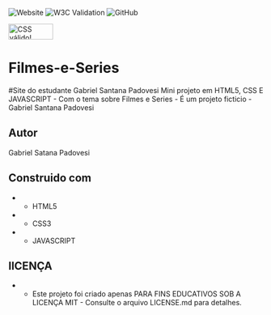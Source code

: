 ![Website](https://img.shields.io/website?style=for-the-badge&url=https%3A%2F%2Fgabrielsantanap.github.io%2FFilmes-e-Series%2F)
![W3C Validation](https://img.shields.io/w3c-validation/html?style=for-the-badge&targetUrl=https%3A%2F%2Fgabrielsantanap.github.io%2FFilmes-e-Series%2F)
![GitHub](https://img.shields.io/github/license/GabrielSantanaP/Filmes-e-Series?style=for-the-badge)

<p>
    <a href="https://jigsaw.w3.org/css-validator/check/referer">
        <img style="border:0;width:88px;height:31px"
            src="https://jigsaw.w3.org/css-validator/images/vcss"
            alt="CSS válido!" />
    </a>
</p>
         
# Filmes-e-Series
#Site do estudante Gabriel Santana Padovesi
Mini projeto em HTML5, CSS E JAVASCRIPT    - Com o tema sobre Filmes e Series - É um projeto ficticio - Gabriel Santana Padovesi 
## Autor 
Gabriel Satana Padovesi
## Construido com 
* - HTML5
* - CSS3
* - JAVASCRIPT 
## lICENÇA
* - Este projeto foi criado apenas PARA FINS EDUCATIVOS SOB A LICENÇA MIT - Consulte o arquivo LICENSE.md para detalhes.

